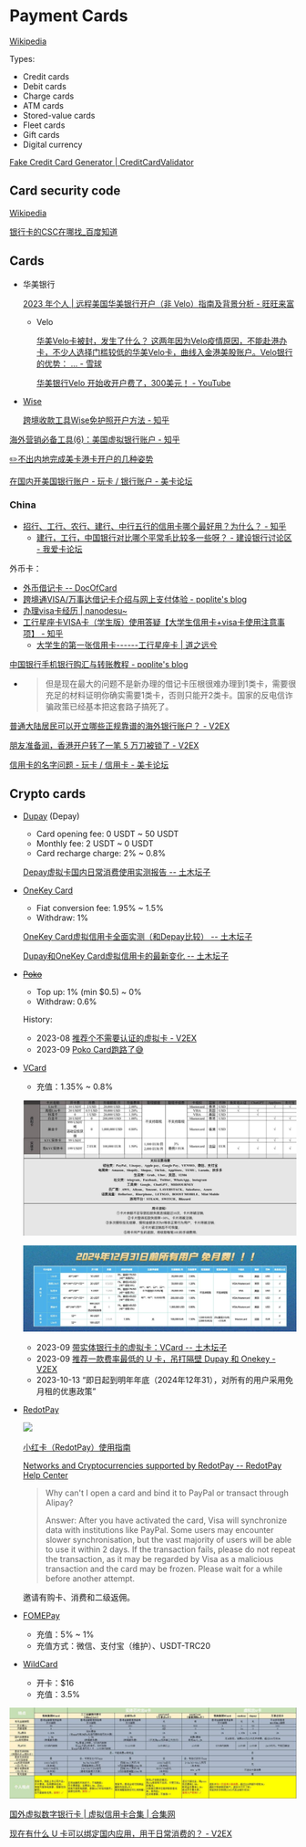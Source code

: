 # Payment Cards
[Wikipedia](https://en.wikipedia.org/wiki/Payment_card)

Types:
- Credit cards
- Debit cards
- Charge cards
- ATM cards
- Stored-value cards
- Fleet cards
- Gift cards
- Digital currency

[Fake Credit Card Generator | CreditCardValidator](https://www.creditcardvalidator.org/generator)

## Card security code
[Wikipedia](https://en.wikipedia.org/wiki/Card_security_code)

[银行卡的CSC在哪找\_百度知道](https://zhidao.baidu.com/question/338929923.html)

## Cards
- 华美银行

  [2023 年个人 | 远程美国华美银行开户（非 Velo）指南及背景分析 - 旺旺来富](https://blog.wangwanglaifu.com/individual-east-west-bank-none-velo-account-opening/)

  - Velo

    [华美Velo卡被封，发生了什么？ 这两年因为Velo疫情原因，不能赴港办卡，不少人选择门槛较低的华美Velo卡，曲线入金港美股账户。Velo银行的优势： ... - 雪球](https://xueqiu.com/3721375055/196762818)

    [华美银行Velo 开始收开户费了，300美元！ - YouTube](https://www.youtube.com/watch?v=nQhDeEECMHs)

- [Wise](https://wise.com/)

  [跨境收款工具Wise免护照开户方法 - 知乎](https://zhuanlan.zhihu.com/p/503996880)

[海外营销必备工具(6)：美国虚拟银行账户 - 知乎](https://zhuanlan.zhihu.com/p/620251223)

[✏️不出内地完成美卡港卡开户的几种姿势](https://blog.infotogo.app/2020/03/test.html)

[在国内开美国银行账户 - 玩卡 / 银行账户 - 美卡论坛](https://www.uscardforum.com/t/topic/82070)

### China
- [招行、工行、农行、建行、中行五行的信用卡哪个最好用？为什么？ - 知乎](https://www.zhihu.com/question/19805928)
  - [建行，工行，中国银行对比哪个平常毛比较多一些呀？ - 建设银行讨论区 - 我爱卡论坛](https://bbs.51credit.com/forum.php?mod=viewthread&tid=7723180)

外币卡：
- [外币借记卡 -- DocOfCard](https://docofcard.com/archives/foreign-debit-card/)
- [跨境通VISA/万事达借记卡介绍与网上支付体验 - poplite's blog](https://poplite.xyz/post/2018/03/05/boc-debit-card-guide-for-online-payment.html)
- [办理visa卡经历 | nanodesu~](https://fnsflm.xyz/2021/03/12/2021-03-12/%E5%8A%9E%E7%90%86visa%E5%8D%A1%E7%BB%8F%E5%8E%86/)
- [工行星座卡VISA卡（学生版）使用答疑【大学生信用卡+visa卡使用注意事项】 - 知乎](https://zhuanlan.zhihu.com/p/541229547)
  - [大学生的第一张信用卡------工行星座卡 | 道之远兮](https://dzyx.uk/2023/07/14/42/)

[中国银行手机银行购汇与转账教程 - poplite's blog](https://poplite.xyz/post/2018/04/19/how-to-purchase-foreign-currency-in-boc-mobile-bank.html)
- > 但是现在最大的问题不是新办理的借记卡压根很难办理到1类卡，需要很充足的材料证明你确实需要1类卡，否则只能开2类卡。国家的反电信诈骗政策已经基本把这套路子搞死了。

[普通大陆居民可以开立哪些正规靠谱的海外银行账户？ - V2EX](https://www.v2ex.com/t/995060)

[朋友准备润，香港开户转了一笔 5 万刀被锁了 - V2EX](https://www.v2ex.com/t/975854)

[信用卡的名字问题 - 玩卡 / 信用卡 - 美卡论坛](https://www.uscardforum.com/t/topic/43366)

## Crypto cards  
- [Dupay](https://depay.depay.one/) (Depay)
  - Card opening fee: 0 USDT ~ 50 USDT
  - Monthly fee: 2 USDT ~ 0 USDT
  - Card recharge charge: 2% ~ 0.8%

  [Depay虚拟卡国内日常消费使用实测报告 -- 土木坛子](https://tumutanzi.com/archives/17008)

- [OneKey Card](https://card.onekey.so/)
  - Fiat conversion fee: 1.95% ~ 1.5%
  - Withdraw: 1%
  
  [OneKey Card虚拟信用卡全面实测（和Depay比较） -- 土木坛子](https://tumutanzi.com/archives/17027)

  [Dupay和OneKey Card虚拟信用卡的最新变化 -- 土木坛子](https://tumutanzi.com/archives/17042)

- ~~[Poko](https://www.pokoapp.xyz/)~~
  - Top up: 1% (min $0.5) ~ 0%
  - Withdraw: 0.6%

  History:
  - 2023-08 [推荐个不需要认证的虚拟卡 - V2EX](https://www.v2ex.com/t/966937)
  - 2023-09 [Poko Card跑路了😅](https://www.nodeseek.com/post-25329-1)

- [VCard](https://51vcard.com/)
  - 充值：1.35% ~ 0.8%

  ![](images/README/vcard.png)

  ![](images/README/vcard2.jpg)

  - 2023-09 [带实体银行卡的虚拟卡：VCard -- 土木坛子](https://tumutanzi.com/archives/17086)
  - 2023-09 [推荐一款费率最低的 U 卡，吊打隔壁 Dupay 和 Onekey - V2EX](https://www.v2ex.com/t/974297)
  - 2023-10-13 “即日起到明年年底（2024年12年31），对所有的用户采用免月租的优惠政策”

- [RedotPay](https://www.redotpay.com/zh/personal/card/)

  ![](https://support.redotpay.com/hc/article_attachments/8345399000079)

  [小红卡（RedotPay）使用指南](https://bituncle.com/news/)

  [Networks and Cryptocurrencies supported by RedotPay -- RedotPay Help Center](https://support.redotpay.com/hc/en-us/articles/7262650734223-Networks-and-Cryptocurrencies-supported-by-RedotPay)

  > Why can't I open a card and bind it to PayPal or transact through Alipay?
  > 
  > Answer: After you have activated the card, Visa will synchronize data with institutions like PayPal. Some users may encounter slower synchronisation, but the vast majority of users will be able to use it within 2 days. If the transaction fails, please do not repeat the transaction, as it may be regarded by Visa as a malicious transaction and the card may be frozen. Please wait for a while before another attempt.

  邀请有购卡、消费和二级返佣。

- [FOMEPay](https://www.fomepay.com/)

  - 充值：5% ~ 1%
  - 充值方式：微信、支付宝（维护）、USDT-TRC20

- [WildCard](https://bewildcard.com/)
  - 开卡：$16
  - 充值：3.5%

![](images/README/crypto-cards.png)

[国外虚拟数字银行卡 | 虚拟信用卡合集 | 合集网](https://233heji.com/1526.html)

[现在有什么 U 卡可以绑定国内应用，用于日常消费的？ - V2EX](https://www.v2ex.com/t/998229)